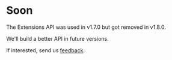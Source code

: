 # Soon

The Extensions API was used in v1.7.0 but got removed in v1.8.0.

We'll build a better API in future versions.

If interested, send us [feedback](../overview/feedback.md).
